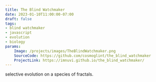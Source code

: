 ```yaml
---
title: The Blind Watchmaker
date: 2023-01-10T11:00:00-07:00
draft: false
tags: 
- blind watchmaker
- javascript
- evolution
- biology
params:
    Image: /projects/images/TheBlindWatchmaker.png
    SourceCode: https://github.com/cosmoglint/the_blind_watchmaker
    ProjectLink: https://imnuvi.github.io/the_blind_watchmaker/
---
```

selective evolution on a species of fractals.